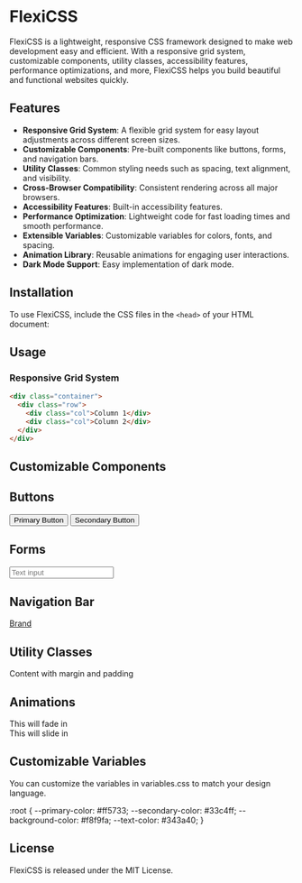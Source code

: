 # FlexiCSS

FlexiCSS is a lightweight, responsive CSS framework designed to make web development easy and efficient. With a responsive grid system, customizable components, utility classes, accessibility features, performance optimizations, and more, FlexiCSS helps you build beautiful and functional websites quickly.

## Features

- **Responsive Grid System**: A flexible grid system for easy layout adjustments across different screen sizes.
- **Customizable Components**: Pre-built components like buttons, forms, and navigation bars.
- **Utility Classes**: Common styling needs such as spacing, text alignment, and visibility.
- **Cross-Browser Compatibility**: Consistent rendering across all major browsers.
- **Accessibility Features**: Built-in accessibility features.
- **Performance Optimization**: Lightweight code for fast loading times and smooth performance.
- **Extensible Variables**: Customizable variables for colors, fonts, and spacing.
- **Animation Library**: Reusable animations for engaging user interactions.
- **Dark Mode Support**: Easy implementation of dark mode.

## Installation

To use FlexiCSS, include the CSS files in the `<head>` of your HTML document:

## Usage

### Responsive Grid System

```html
<div class="container">
  <div class="row">
    <div class="col">Column 1</div>
    <div class="col">Column 2</div>
  </div>
</div>
  ```

## Customizable Components

## Buttons

<button class="btn btn-primary">Primary Button</button>
<button class="btn btn-secondary">Secondary Button</button>

## Forms

<input type="text" class="form-control" placeholder="Text input">

## Navigation Bar

<nav class="navbar">
  <a class="navbar-brand" href="#">Brand</a>
</nav>

## Utility Classes

<div class="m-3 p-3 text-center">Content with margin and padding</div>

## Animations

<div class="fade-in">This will fade in</div>
<div class="slide-in">This will slide in</div>

## Customizable Variables

You can customize the variables in variables.css to match your design language.

:root {
  --primary-color: #ff5733;
  --secondary-color: #33c4ff;
  --background-color: #f8f9fa;
  --text-color: #343a40;
}

## License

FlexiCSS is released under the MIT License.
